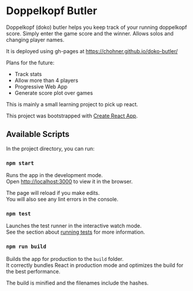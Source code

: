 # Doppelkopf Butler
Doppelkopf (doko) butler helps you keep track of your running doppelkopf score.
Simply enter the game score and the winner. Allows solos and changing player names.

It is deployed using gh-pages at https://chohner.github.io/doko-butler/

Plans for the future:
- Track stats
- Allow more than 4 players
- Progressive Web App
- Generate score plot over games

This is mainly a small learning project to pick up react.

This project was bootstrapped with [Create React App](https://github.com/facebook/create-react-app).

## Available Scripts

In the project directory, you can run:

### `npm start`

Runs the app in the development mode.<br>
Open [http://localhost:3000](http://localhost:3000) to view it in the browser.

The page will reload if you make edits.<br>
You will also see any lint errors in the console.

### `npm test`

Launches the test runner in the interactive watch mode.<br>
See the section about [running tests](https://facebook.github.io/create-react-app/docs/running-tests) for more information.

### `npm run build`

Builds the app for production to the `build` folder.<br>
It correctly bundles React in production mode and optimizes the build for the best performance.

The build is minified and the filenames include the hashes.<br>
